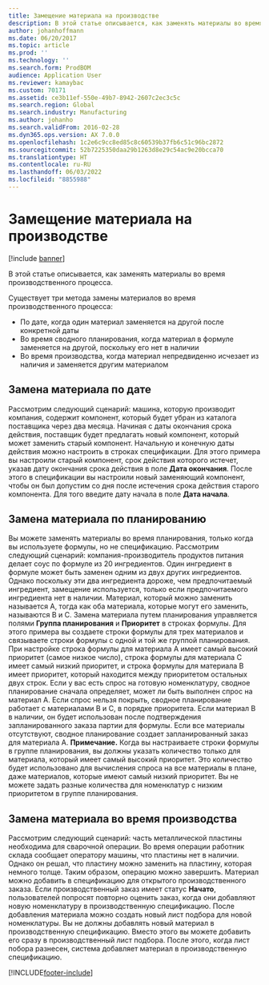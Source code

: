 ```yaml
---
title: Замещение материала на производстве
description: В этой статье описывается, как заменять материалы во время производственного процесса.
author: johanhoffmann
ms.date: 06/20/2017
ms.topic: article
ms.prod: ''
ms.technology: ''
ms.search.form: ProdBOM
audience: Application User
ms.reviewer: kamaybac
ms.custom: 70171
ms.assetid: ce3b11ef-550e-49b7-8942-2607c2ec3c5c
ms.search.region: Global
ms.search.industry: Manufacturing
ms.author: johanho
ms.search.validFrom: 2016-02-28
ms.dyn365.ops.version: AX 7.0.0
ms.openlocfilehash: 1c2e6c9cc8ed85c8c60539b37fb6c51c96bc2872
ms.sourcegitcommit: 52b7225350daa29b1263d8e29c54ac9e20bcca70
ms.translationtype: HT
ms.contentlocale: ru-RU
ms.lasthandoff: 06/03/2022
ms.locfileid: "8855988"
---
```

# <a name="material-substitution-in-manufacturing"></a>Замещение материала на производстве

[!include [banner](../includes/banner.md)]

В этой статье описывается, как заменять материалы во время производственного процесса. 

Существует три метода замены материалов во время производственного процесса:

-   По дате, когда один материал заменяется на другой после конкретной даты
-   Во время сводного планирования, когда материал в формуле заменяется на другой, поскольку его нет в наличии
-   Во время производства, когда материал непредвиденно исчезает из наличия и заменяется другим материалом

## <a name="substituting-material-by-date"></a>Замена материала по дате
Рассмотрим следующий сценарий: машина, которую производит компания, содержит компонент, который будет убран из каталога поставщика через два месяца. Начиная с даты окончания срока действия, поставщик будет предлагать новый компонент, который может заменить старый компонент. Начальную и конечную даты действия можно настроить в строках спецификации. Для этого примера вы настроили старый компонент, срок действия которого истечет, указав дату окончания срока действия в поле **Дата окончания**. После этого в спецификации вы настроили новый заменяющий компонент, чтобы он был допустим со дня после истечения срока действия старого компонента. Для того введите дату начала в поле **Дата начала**.

## <a name="substituting-material-by-planning"></a>Замена материала по планированию
Вы можете заменять материалы во время планирования, только когда вы используете формулы, но не спецификацию. Рассмотрим следующий сценарий: компания-производитель продуктов питания делает соус по формуле из 20 ингредиентов. Один ингредиент в формуле может быть заменен одним из двух других ингредиентов. Однако поскольку эти два ингредиента дороже, чем предпочитаемый ингредиент, замещение используется, только если предпочитаемого ингредиента нет в наличии. Материал, который можно заменить называется A, тогда как оба материала, которые могут его заменить, называются B и C. Замена материала путем планирования управляется полями **Группа планирования** и **Приоритет** в строках формулы. Для этого примера вы создаете строки формулы для трех материалов и связываете строки формулы с одной и той же группой планирования. При настройке строка формулы для материала A имеет самый высокий приоритет (самое низкое число), строка формулы для материала C имеет самый низкий приоритет, и строка формулы для материала B имеет приоритет, который находится между приоритетом остальных двух строк. Если у вас есть спрос на готовую номенклатуру, сводное планирование сначала определяет, может ли быть выполнен спрос на материал A. Если спрос нельзя покрыть, сводное планирование работает с материалами B и C, в порядке приоритета. Если материал B в наличии, он будет использован после подтверждения запланированного заказа партии для формулы. Если все материалы отсутствуют, сводное планирование создает запланированный заказ для материала A. **Примечание.** Когда вы настраиваете строки формулы в группе планирования, вы должны указать количество только для материала, который имеет самый высокий приоритет. Это количество будет использовано для вычисления спроса на все материалы в плане, даже материалов, которые имеют самый низкий приоритет. Вы не можете задать разные количества для номенклатур с низким приоритетом в группе планирования.

## <a name="substituting-material-during-production"></a>Замена материала во время производства
Рассмотрим следующий сценарий: часть металлической пластины необходима для сварочной операции. Во время операции работник склада сообщает оператору машины, что пластины нет в наличии. Однако он решал, что пластину можно заменить на пластину, которая немного толще. Таким образом, операцию можно завершить. Материал можно добавить в спецификацию для открытого производственного заказа. Если производственный заказ имеет статус **Начато**, пользователей попросят повторно оценить заказ, когда они добавляют новую номенклатуру в производственную спецификацию. После добавления материала можно создать новый лист подбора для новой номенклатуры. Вы не должны добавлять новый материал в производственную спецификацию. Вместо этого вы можете добавить его сразу в производственный лист подбора. После этого, когда лист побора разнесен, система добавляет материал в производственную спецификацию.





[!INCLUDE[footer-include](../../includes/footer-banner.md)]